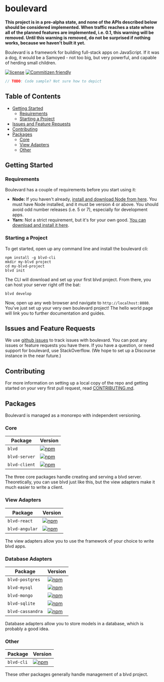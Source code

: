 # boulevard

**This project is in a pre-alpha state, and none of the APIs described below should be considered implemented. When traffic reaches a state where all of the planned features are implemented, i.e. 0.1, this warning will be removed. Until this warning is removed, do not be surprised if nothing works, because we haven't built it yet.**

Boulevard is a framework for building full-stack apps on JavaScript. If it was a dog, it would be a Samoyed - not too big, but very powerful, and capable of herding small children.

[![license](https://img.shields.io/github/license/blvdgroup/boulevard.svg)](https://github.com/blvdgroup/boulevard/blob/master/LICENSE) [![Commitizen friendly](https://img.shields.io/badge/commitizen-friendly-brightgreen.svg)](http://commitizen.github.io/cz-cli/)

```javascript
// TODO: Code sample? Not sure how to depict
```

## Table of Contents

- [Getting Started](#getting-started)
  - [Requirements](#requirements)
  - [Starting a Project](#starting-a-project)
- [Issues and Feature Requests](#issues-and-feature-requests)
- [Contributing](#contributing)
- [Packages](#packages)
  - [Core](#core)
  - [View Adapters](#view-adapters)
  - [Other](#other)


## Getting Started

### Requirements

Boulevard has a couple of requirements before you start using it:

- **Node:** If you haven't already, [install and download Node from here](https://nodejs.org). You must have Node installed, and it must be version 4 or above. You should avoid odd number releases (i.e. 5 or 7), especially for development apps.
- **Yarn:** Not a strict requirement, but it's for your own good. [You can download and install it here](https://yarnpkg.org).

### Starting a Project

To get started, open up any command line and install the boulevard cli:

```shell
npm install -g blvd-cli
mkdir my-blvd project
cd my-blvd-project
blvd init
```

The CLI will download and set up your first blvd project. From there, you can host your server right off the bat:

```shell
blvd develop
```

Now, open up any web browser and navigate to `http://localhost:8080`. You've just set up your very own boulevard project! The hello world page will link you to further documentation and guides.

## Issues and Feature Requests

We use [github issues](https://github.com/blvdgroup/boulevard/issues) to track issues with boulevard. You can post any issues or feature requests you have there. If you have a question, or need support for boulevard, use StackOverflow. (We hope to set up a Discourse instance in the near future.)

## Contributing

For more information on setting up a local copy of the repo and getting started on your very first pull request, read [CONTRIBUTING.md](https://github.com/blvdgroup/boulevard/blob/master/CONTRIBUTING.md).

## Packages

Boulevard is managed as a monorepo with independent versioning.

### Core

| Package        | Version                                                                                       |
|----------------|-----------------------------------------------------------------------------------------------|
| `blvd`         | [![npm](https://img.shields.io/npm/v/blvd.svg)](https://npmjs.org/package/blvd)               | 
| `blvd-server`  | [![npm](https://img.shields.io/npm/v/blvd-server.svg)](https://npmjs.org/package/blvd-server) |
| `blvd-client`  | [![npm](https://img.shields.io/npm/v/blvd-client.svg)](https://npmjs.org/package/blvd-client) |

The three core packages handle creating and serving a blvd server. Theoretically, you can use blvd just like this, but the view adapters make it much easier to write a client.

### View Adapters

| Package        | Version                                                                                         |
|----------------|-------------------------------------------------------------------------------------------------|
| `blvd-react`   | [![npm](https://img.shields.io/npm/v/blvd-react.svg)](https://npmjs.org/package/blvd-react)     |
| `blvd-angular` | [![npm](https://img.shields.io/npm/v/blvd-angular.svg)](https://npmjs.org/package/blvd-angular) |

The view adapters allow you to use the framework of your choice to write blvd apps.

### Database Adapters

| Package          | Version
|------------------|-----------------------------------------------------------------------------------------------------|
| `blvd-postgres`  | [![npm](https://img.shields.io/npm/v/blvd-postgres.svg)](https://npmjs.org/package/blvd-postgres)   |
| `blvd-mysql`     | [![npm](https://img.shields.io/npm/v/blvd-mysql.svg)](https://npmjs.org/package/blvd-mysql)         |
| `blvd-mongo`     | [![npm](https://img.shields.io/npm/v/blvd-mongo.svg)](https://npmjs.org/package/blvd-mongo)         |
| `blvd-sqlite`    | [![npm](https://img.shields.io/npm/v/blvd-sqlite.svg)](https://npmjs.org/package/blvd-sqlite)       |
| `blvd-cassandra` | [![npm](https://img.shields.io/npm/v/blvd-cassandra.svg)](https://npmjs.org/package/blvd-cassandra) |

Database adapters allow you to store models in a database, which is probably a good idea.

### Other

| Package    | Version                                                                                 |
|------------|-----------------------------------------------------------------------------------------|
| `blvd-cli` | [![npm](https://img.shields.io/npm/v/blvd-cli.svg)](https://npmjs.org/package/blvd-cli) |

These other packages generally handle management of a blvd project.
